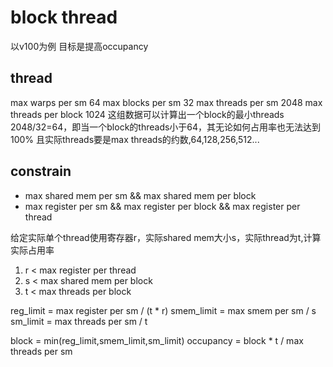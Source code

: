 # block thread
以v100为例
目标是提高occupancy

## thread
max warps per sm 64
max blocks per sm 32
max threads per sm 2048
max threads per block 1024
这组数据可以计算出一个block的最小threads 2048/32=64，即当一个block的threads小于64，其无论如何占用率也无法达到100%
且实际threads要是max threads的约数,64,128,256,512...

## constrain
- max shared mem per sm && max shared mem per block
- max register per sm && max register per block && max register per thread 

给定实际单个thread使用寄存器r，实际shared mem大小s，实际thread为t,计算实际占用率
1. r < max register per thread 
2. s < max shared mem per block
3. t < max threads per block

reg_limit = max register per sm / (t * r)
smem_limit = max smem per sm / s
sm_limit = max threads per sm / t

block = min(reg_limit,smem_limit,sm_limit)
occupancy = block * t / max threads per sm